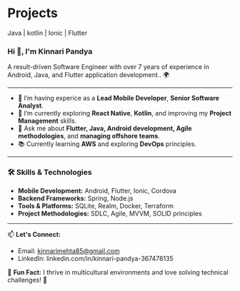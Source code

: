 # Projects
Java | kotlin | Ionic | Flutter
### Hi 👋, I'm Kinnari Pandya  
A result-driven Software Engineer with over 7 years of experience in Android, Java, and Flutter application development.. 🌍

---

- 🔭 I’m having experice as a **Lead Mobile Developer**, **Senior Software Analyst**.  
- 🌱 I’m currently exploring **React Native**, **Kotlin**, and improving my **Project Management** skills.  
- 💬 Ask me about **Flutter, Java, Android development, Agile methodologies**, and **managing offshore teams**.  
- 📚 Currently learning **AWS** and exploring **DevOps** principles.  

---

### 🛠️ Skills & Technologies  
- **Mobile Development:** Android, Flutter, Ionic, Cordova  
- **Backend Frameworks:** Spring, Node.js  
- **Tools & Platforms:** SQLite, Realm, Docker, Terraform  
- **Project Methodologies:** SDLC, Agile, MVVM, SOLID principles  

---

📫 **Let's Connect:**  
- Email: kinnarimehta85@gmail.com  
- LinkedIn: linkedin.com/in/kinnari-pandya-367478135

🌟 **Fun Fact:** I thrive in multicultural environments and love solving technical challenges! 🚀
